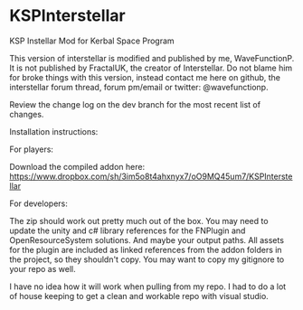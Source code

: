 KSPInterstellar
===============

KSP Instellar Mod for Kerbal Space Program

This version of interstellar is modified and published by me, WaveFunctionP. It is not published by FractalUK, the creator of Interstellar. Do not blame him for broke things with this version, instead contact me here on github, the interstellar forum thread, forum pm/email or twitter: @wavefunctionp.


Review the change log on the dev branch for the most recent list of changes.


Installation instructions:



For players:

Download the compiled addon here: https://www.dropbox.com/sh/3im5o8t4ahxnyx7/oO9MQ45um7/KSPInterstellar



For developers:

The zip should work out pretty much out of the box. You may need to update the unity and c# library references for the FNPlugin and OpenResourceSystem solutions. And maybe your output paths. All assets for the plugin are included as linked references from the addon folders in the project, so they shouldn't copy. You may want to copy my gitignore to your repo as well.

I have no idea how it will work when pulling from my repo. I had to do a lot of house keeping to get a clean and workable repo with visual studio.

